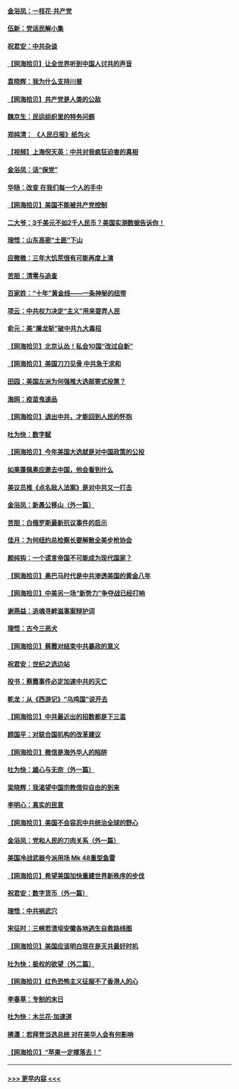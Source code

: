 #### [金浴凤：一枝花·共产党](../pages/nsc993/n12368757.md?t=08312302) 
#### [伍新：党话民解小集](../pages/nsc993/n12366907.md?t=08312302) 
#### [祝君安：中共杂谈](../pages/nsc993/n12366076.md?t=08312302) 
#### [【网海拾贝】让全世界听到中国人讨共的声音](../pages/nsc993/n12365569.md?t=08312302) 
#### [袁晓辉：我为什么支持川普](../pages/nsc993/n12362670.md?t=08312302) 
#### [【网海拾贝】共产党是人类的公敌](../pages/nsc993/n12363182.md?t=08312302) 
#### [魏京生：民运组织里的特务问题](../pages/nsc993/n12363010.md?t=08312302) 
#### [郑纯清： 《人民日报》纸包火](../pages/nsc993/n12362706.md?t=08312302) 
#### [【视频】上海倪天英：中共对我疯狂迫害的真相](../pages/nsc993/n12356341.md?t=08312302) 
#### [金浴凤：话“保党”](../pages/nsc993/n12361867.md?t=08312302) 
#### [华旸：改变 在我们每一个人的手中](../pages/nsc993/n12361774.md?t=08312302) 
#### [【网海拾贝】美国不能被共产党控制](../pages/nsc993/n12360271.md?t=08312302) 
#### [二大爷：3千美元不如2千人民币？美国实测数据告诉你！](../pages/nsc993/n12358563.md?t=08312302) 
#### [理悟：山东高密“土匪”下山](../pages/nsc993/n12358535.md?t=08312302) 
#### [应微微：三年大饥荒很有可能再度上演](../pages/nsc993/n12358523.md?t=08312302) 
#### [苦胆：清零与追查](../pages/nsc993/n12358501.md?t=08312302) 
#### [百家姓：“十年”黄金线——一条神秘的纽带](../pages/nsc993/n12358319.md?t=08312302) 
#### [项云：中共权力决定“主义”用来耍弄人民](../pages/nsc993/n12358172.md?t=08312302) 
#### [俞元：美“屠龙斩”破中共九大毒招](../pages/nsc993/n12357822.md?t=08312302) 
#### [【网海拾贝】北京认怂！私会10国“改过自新”](../pages/nsc993/n12357784.md?t=08312302) 
#### [【网海拾贝】美国刀刀见骨 中共急于求和](../pages/nsc993/n12355511.md?t=08312302) 
#### [田园：美国左派为何强推大选邮寄式投票？](../pages/nsc993/n12352963.md?t=08312302) 
#### [海网：疫苗鬼速品](../pages/nsc993/n12354438.md?t=08312302) 
#### [【网海拾贝】退出中共，才能回到人民的怀抱](../pages/nsc993/n12352634.md?t=08312302) 
#### [吐为快：数字赋](../pages/nsc993/n12352317.md?t=08312302) 
#### [【网海拾贝】今年美国大选就是对中国政策的公投](../pages/nsc993/n12350973.md?t=08312302) 
#### [如果蓬佩奥应邀去中国，他会看到什么](../pages/nsc993/n12350945.md?t=08312302) 
#### [美议员推《点名敌人法案》是对中共又一打击](../pages/nsc993/n12350765.md?t=08312302) 
#### [金浴凤：新愚公移山（外一篇）](../pages/nsc993/n12350253.md?t=08312302) 
#### [苦胆：白俄罗斯最新抗议事件的启示](../pages/nsc993/n12349989.md?t=08312302) 
#### [佳月：为何纽约总检察长要解散全美步枪协会](../pages/nsc993/n12349939.md?t=08312302) 
#### [颜纯钩：一个谎言帝国不可能成为现代国家？](../pages/nsc993/n12349898.md?t=08312302) 
#### [【网海拾贝】奥巴马时代是中共渗透美国的黄金八年](../pages/nsc993/n12349284.md?t=08312302) 
#### [【网海拾贝】中美另一场“新势力”争夺战已经打响](../pages/nsc993/n12346998.md?t=08312302) 
#### [谢燕益：追魂寻衅滋事案辩护词](../pages/nsc993/n12346892.md?t=08312302) 
#### [理悟：古今三恶犬](../pages/nsc993/n12345190.md?t=08312302) 
#### [【网海拾贝】蔡霞对结束中共暴政的意义](../pages/nsc993/n12344263.md?t=08312302) 
#### [祝君安：世纪之选边站](../pages/nsc993/n12342382.md?t=08312302) 
#### [投书：蔡霞事件必定加速中共的灭亡](../pages/nsc993/n12341881.md?t=08312302) 
#### [乾龙：从《西游记》“乌鸡国”说开去](../pages/nsc993/n12341690.md?t=08312302) 
#### [【网海拾贝】中共最近出的招数都是下三滥](../pages/nsc993/n12341593.md?t=08312302) 
#### [顾国平：对联合国机构的改革建议](../pages/nsc993/n12339928.md?t=08312302) 
#### [【网海拾贝】微信是海外华人的陷阱](../pages/nsc993/n12338868.md?t=08312302) 
#### [吐为快：雄心与无奈（外一篇）](../pages/nsc993/n12338132.md?t=08312302) 
#### [梁晓辉：我渴望中国宗教信仰自由的到来](../pages/nsc993/n12336657.md?t=08312302) 
#### [李明心：真实的民意](../pages/nsc993/n12336089.md?t=08312302) 
#### [【网海拾贝】美国不会容忍中共统治全球的野心](../pages/nsc993/n12336063.md?t=08312302) 
#### [金浴凤：党和人民的刀肉关系（外一篇）](../pages/nsc993/n12335834.md?t=08312302) 
#### [美国冷战武器今派用场 Mk 48重型鱼雷](../pages/nsc993/n12335354.md?t=08312302) 
#### [【网海拾贝】希望美国加快重建世界新秩序的步伐](../pages/nsc993/n12334224.md?t=08312302) 
#### [祝君安：数字货币（外一篇）](../pages/nsc993/n12334186.md?t=08312302) 
#### [理悟：中共祸武穴](../pages/nsc993/n12333962.md?t=08312302) 
#### [宋征时：三峡若溃坝安徽各地逃生自救路线图](../pages/nsc993/n12332450.md?t=08312302) 
#### [【网海拾贝】美国应该明白现在是灭共最好时机](../pages/nsc993/n12332313.md?t=08312302) 
#### [吐为快：极权的欲望（外二篇）](../pages/nsc993/n12332089.md?t=08312302) 
#### [【网海拾贝】红色恐怖主义征服不了香港人的心](../pages/nsc993/n12329296.md?t=08312302) 
#### [李春草：专制的末日](../pages/nsc993/n12329079.md?t=08312302) 
#### [吐为快：木兰花‧加速道](../pages/nsc993/n12327366.md?t=08312302) 
#### [拂潇：若拜登当选总统 对在美华人会有何影响](../pages/nsc993/n12295996.md?t=08312302) 
#### [【网海拾贝】“苹果一定撑落去！”](../pages/nsc993/n12326784.md?t=08312302) 

----
#### [ >>> 更早内容 <<< ](../indexes/nsc993-earlier.md)
